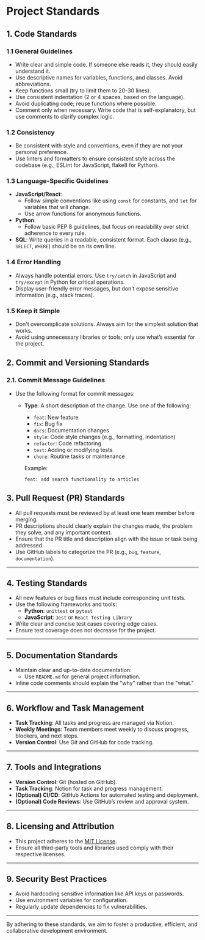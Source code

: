 # Project Standards

## 1. Code Standards

### 1.1 General Guidelines
- Write clear and simple code. If someone else reads it, they should easily understand it.
- Use descriptive names for variables, functions, and classes. Avoid abbreviations.
- Keep functions small (try to limit them to 20-30 lines).
- Use consistent indentation (2 or 4 spaces, based on the language).
- Avoid duplicating code; reuse functions where possible.
- Comment only when necessary. Write code that is self-explanatory, but use comments to clarify complex logic.

### 1.2 Consistency
- Be consistent with style and conventions, even if they are not your personal preference.
- Use linters and formatters to ensure consistent style across the codebase (e.g., ESLint for JavaScript, flake8 for Python).

### 1.3 Language-Specific Guidelines
- **JavaScript/React**: 
  - Follow simple conventions like using `const` for constants, and `let` for variables that will change.
  - Use arrow functions for anonymous functions.
- **Python**:
  - Follow basic PEP 8 guidelines, but focus on readability over strict adherence to every rule.
- **SQL**: Write queries in a readable, consistent format. Each clause (e.g., `SELECT`, `WHERE`) should be on its own line.

### 1.4 Error Handling
- Always handle potential errors. Use `try/catch` in JavaScript and `try/except` in Python for critical operations.
- Display user-friendly error messages, but don't expose sensitive information (e.g., stack traces).

### 1.5 Keep it Simple
- Don't overcomplicate solutions. Always aim for the simplest solution that works.
- Avoid using unnecessary libraries or tools; only use what’s essential for the project.


## 2. Commit and Versioning Standards

### 2.1. Commit Message Guidelines

- Use the following format for commit messages:
  - **Type**: A short description of the change. Use one of the following:
    - `feat`: New feature
    - `fix`: Bug fix
    - `docs`: Documentation changes
    - `style`: Code style changes (e.g., formatting, indentation)
    - `refactor`: Code refactoring
    - `test`: Adding or modifying tests
    - `chore`: Routine tasks or maintenance

    Example:
    ```
    feat: add search functionality to articles
    ```

## 3. Pull Request (PR) Standards

- All pull requests must be reviewed by at least one team member before merging.
- PR descriptions should clearly explain the changes made, the problem they solve, and any important context.
- Ensure that the PR title and description align with the issue or task being addressed.
- Use GitHub labels to categorize the PR (e.g., `bug`, `feature`, `documentation`).

---

## 4. Testing Standards

- All new features or bug fixes must include corresponding unit tests.
- Use the following frameworks and tools:
  - **Python**: `unittest` or `pytest`
  - **JavaScript**: `Jest` or `React Testing Library`
- Write clear and concise test cases covering edge cases.
- Ensure test coverage does not decrease for the project.

---

## 5. Documentation Standards

- Maintain clear and up-to-date documentation:
  - Use `README.md` for general project information.
- Inline code comments should explain the "why" rather than the "what."

---

## 6. Workflow and Task Management

- **Task Tracking**: All tasks and progress are managed via Notion.
- **Weekly Meetings**: Team members meet weekly to discuss progress, blockers, and next steps.
- **Version Control**: Use Git and GitHub for code tracking.

---

## 7. Tools and Integrations

- **Version Control**: Git (hosted on GitHub).
- **Task Tracking**: Notion for task and progress management.
- **(Optional) CI/CD**: GitHub Actions for automated testing and deployment.
- **(Optional) Code Reviews**: Use GitHub’s review and approval system.

---

## 8. Licensing and Attribution

- This project adheres to the [MIT License](LICENSE).  
- Ensure all third-party tools and libraries used comply with their respective licenses.

---

## 9. Security Best Practices

- Avoid hardcoding sensitive information like API keys or passwords.
- Use environment variables for configuration.
- Regularly update dependencies to fix vulnerabilities.

---

By adhering to these standards, we aim to foster a productive, efficient, and collaborative development environment.
